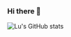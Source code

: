 ### Hi there 👋

![Lu's GitHub stats](https://github-readme-stats.vercel.app/api?username=AnhZhang1994&show_icons=true&theme=radical)
<!--START_SECTION:waka-->
<!--END_SECTION:waka-->
